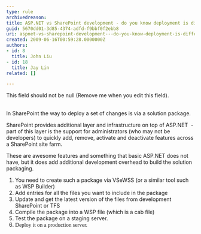 ```yaml
---
type: rule
archivedreason: 
title: ASP.NET vs SharePoint development - do you know deployment is different?
guid: 5670dd01-3d85-4374-adfd-f9bbf0f2ebb8
uri: aspnet-vs-sharepoint-development---do-you-know-deployment-is-different
created: 2009-06-16T00:59:28.0000000Z
authors:
- id: 8
  title: John Liu
- id: 18
  title: Jay Lin
related: []

---
```



This field should not be null (Remove me when you edit this field).
<br><excerpt class='endintro'></excerpt><br>
<p class="MsoNormal">In SharePoint the way to deploy a set of changes is via a solution package.</p>
<p class="MsoNormal">SharePoint provides additional layer and infrastructure on top of ASP.NET&#160; - part of this layer is the support for administrators (who may not be developers) to quickly add, remove, activate and deactivate features across a SharePoint site farm.</p>
<p class="MsoNormal">These are awesome features and something that basic ASP.NET does not have, but it does add additional development overhead to build the solution packaging.</p>
<ol>
<li>You need to create such a package via VSeWSS (or a similar tool such as WSP Builder)</li>
<li>Add entries for all the files you want to include in the package</li>
<li>Update and get the latest version of the files from development SharePoint or TFS </li>
<li>Compile the package into a WSP file (which is a cab file)</li>
<li>Test the package on a staging server.</li>
<li><span style="font-family&#58;'calibri', 'sans-serif';font-size&#58;11pt;">Deploy it on a production server.</span></li></ol>


